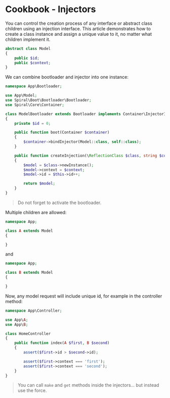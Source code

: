 # Cookbook - Injectors
You can control the creation process of any interface or abstract class children using an injection interface. This article demonstrates how to create a class
instance and assign a unique value to it, no matter what children implement it.

```php
abstract class Model
{
    public $id;
    public $context;
}
```

We can combine bootloader and injector into one instance:

```php
namespace App\Bootloader;

use App\Model;
use Spiral\Boot\Bootloader\Bootloader;
use Spiral\Core\Container;

class ModelBootloader extends Bootloader implements Container\InjectorInterface, Container\SingletonInterface
{
    private $id = 0;

    public function boot(Container $container)
    {
        $container->bindInjector(Model::class, self::class);
    }

    public function createInjection(\ReflectionClass $class, string $context = null)
    {
        $model = $class->newInstance();
        $model->context = $context;
        $model->id = $this->id++;

        return $model;
    }
}
```

> Do not forget to activate the bootloader.

Multiple children are allowed:

```php
namespace App;

class A extends Model
{

}
```

and 

```php
namespace App;

class B extends Model
{

}
```

Now, any model request will include unique id, for example in the controller method:

```php
namespace App\Controller;

use App\A;
use App\B;

class HomeController
{
    public function index(A $first, B $second)
    {
        assert($first->id > $second->id);

        assert($first->context === 'first');
        assert($first->context === 'second');
    }
}
```

> You can call `make` and `get` methods inside the injectors... but instead use the force. 
